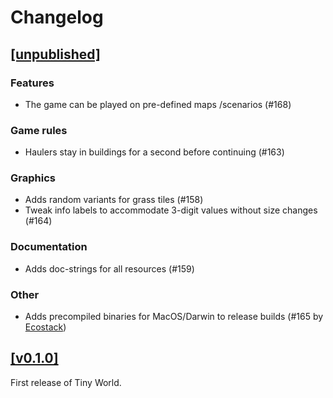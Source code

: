 # Changelog

## [[unpublished]](https://github.com/mlange-42/tiny-world/compare/v0.1.0...main)

### Features

* The game can be played on pre-defined maps /scenarios (#168)

### Game rules

* Haulers stay in buildings for a second before continuing (#163)

### Graphics

* Adds random variants for grass tiles (#158)
* Tweak info labels to accommodate 3-digit values without size changes (#164)

### Documentation

* Adds doc-strings for all resources (#159)

### Other

* Adds precompiled binaries for MacOS/Darwin to release builds (#165 by [Ecostack](https://github.com/Ecostack))

## [[v0.1.0]](https://github.com/mlange-42/tiny-world/tree/v0.1.0)

First release of Tiny World.